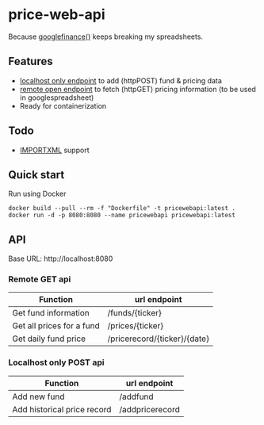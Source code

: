 # price-web-api

Because [googlefinance()](https://support.google.com/docs/answer/3093281?hl=en) keeps breaking my spreadsheets.

## Features
- [localhost only endpoint](./LocalOnlyEndpoint) to add (httpPOST) fund & pricing data
- [remote open endpoint](./RemoteEndPoint) to fetch (httpGET) pricing information (to be used in googlespreadsheet)
- Ready for containerization

## Todo
- [IMPORTXML](https://support.google.com/docs/answer/3093342) support

## Quick start

Run using Docker
```
docker build --pull --rm -f "Dockerfile" -t pricewebapi:latest .
docker run -d -p 8080:8080 --name pricewebapi pricewebapi:latest
```

## API
Base URL: http://localhost:8080

### Remote GET api

| Function  | url endpoint |
| ------------- | ------------- |
| Get fund information | /funds/{ticker}  |
| Get all prices for a fund  | /prices/{ticker}  |
| Get daily fund price  | /pricerecord/{ticker}/{date}  |


### Localhost only POST api

| Function  | url endpoint |
| ------------- | ------------- |
| Add new fund | /addfund  |
| Add historical price record | /addpricerecord |